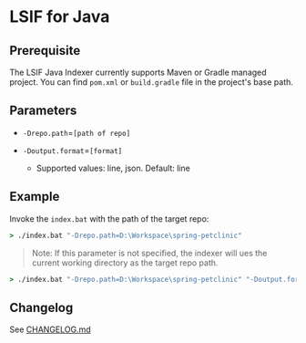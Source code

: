 # LSIF for Java

## Prerequisite
The LSIF Java Indexer currently supports Maven or Gradle managed project. You can find `pom.xml` or `build.gradle` file in the project's base path.

## Parameters
- `-Drepo.path`=`[path of repo]`

- `-Doutput.format`=`[format]`
  - Supported values: line, json. Default: line

## Example
Invoke the `index.bat` with the path of the target repo:
```bat
> ./index.bat "-Drepo.path=D:\Workspace\spring-petclinic"
```

> Note: If this parameter is not specified, the indexer will ues the current working directory as the target repo path.

```bat
> ./index.bat "-Drepo.path=D:\Workspace\spring-petclinic" "-Doutput.format=json"
```

## Changelog
See [CHANGELOG.md](../CHANGELOG.md)